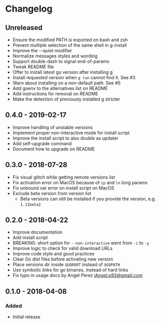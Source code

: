 Changelog
=========

## Unreleased

- Ensure the modified PATH is exported on bash and zsh
- Prevent multiple selection of the same shell in g-install
- Improve the --quiet modifier
- Normalize messages styles and wording
- Support double-dash to signal end-of-params
- Tweak README file
- Offer to install latest go version after installing g
- Install requested version when `g run` cannot find it. See #3
- Warn about installing on a non-default path. See #5
- Add goenv to the alternatives list on README
- Add instructions for removal on README
- Make the detection of previously installed g stricter

## 0.4.0 - 2019-02-17

- Improve handling of unstable versions
- Implement proper non-interactive mode for install script
- Improve the install script to also double as updater
- Add self-upgrade command
- Document how to upgrade on README

## 0.3.0 - 2018-07-28

- Fix visual glitch while getting remote versions list
- Fix activation error on MacOS because of `cp` and `ln` long params
- Fix unbound var error on install script on MacOS
- Exclude beta version from version list
  * Beta versions can still be installed if you provide the version, e.g. `1.11beta2`

## 0.2.0 - 2018-04-22

- Improve documentation
- Add install script
- BREAKING: short option for `--non-interactive` went from `-i` to `-y`
- Improve logic to check for valid download URLs
- Improve code style and good practices
- Clear Go dist files before activating new version
- Place versions dir inside `$GOROOT` instead of `$GOPATH`
- Use symbolic links for go binaries, instead of hard links
- Fix typo in usage docs by Angel Perez <iAngel.p93@gmail.com>

## 0.1.0 - 2018-04-08

### Added
- Initial release

